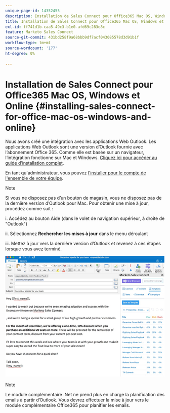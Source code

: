 ```yaml
---
unique-page-id: 14352455
description: Installation de Sales Connect pour Office365 Mac OS, Windows et en ligne - Documents Marketo - Documentation du produit
title: Installation de Sales Connect pour Office365 Mac OS, Windows et Online
exl-id: ff741d1b-caa5-49c3-b1e0-afd69c283e8c
feature: Marketo Sales Connect
source-git-commit: 431bd258f9a68bbb9df7acf043085578d3d91b1f
workflow-type: tm+mt
source-wordcount: '177'
ht-degree: 0%

---
```


# Installation de Sales Connect pour Office365 Mac OS, Windows et Online {#installing-sales-connect-for-office-mac-os-windows-and-online}

Nous avons créé une intégration avec les applications Web Outlook. Les applications Web Outlook sont une version d’Outlook fournie avec l’abonnement Office 365. Comme elle est basée sur un navigateur, l’intégration fonctionne sur Mac et Windows. [Cliquez ici pour accéder au guide d’installation complet](https://s3.amazonaws.com/tout-user-store/outlook-mac/assets/install_tout_add-in_outlook_mac.pdf).

En tant qu&#39;administrateur, vous pouvez [l&#39;installer pour le compte de l&#39;ensemble de votre équipe](https://docs.microsoft.com/en-us/office365/admin/manage/manage-deployment-of-add-ins?view=o365-worldwide).

>[!NOTE]
>
>Si vous ne disposez pas d’un bouton de magasin, vous ne disposez pas de la dernière version d’Outlook pour Mac. Pour obtenir une mise à jour, procédez comme suit :
>
>i. Accédez au bouton Aide (dans le volet de navigation supérieur, à droite de &quot;Outlook&quot;)
>
>ii. Sélectionnez **Rechercher les mises à jour** dans le menu déroulant
>
>iii. Mettez à jour vers la dernière version d’Outlook et revenez à ces étapes lorsque vous avez terminé.

![](assets/one.png)

>[!NOTE]
>
>Le module complémentaire .Net ne prend plus en charge la planification des emails à partir d’Outlook. Vous devrez effectuer la mise à jour vers le module complémentaire Office365 pour planifier les emails.
